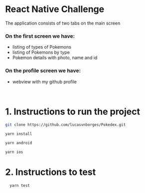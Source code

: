 # React Native Challenge

The application consists of two tabs on the main screen

### On the first screen we have:
- listing of types of Pokemons
- listing of Pokemons by type
- Pokemon details with photo, name and id

### On the profile screen we have:
- webview with my github profile

<br>

# 1. **Instructions to run the project**

  ```bash
  git clone https://github.com/lucasvnborges/Pokedex.git
  ```

   ```bash
   yarn install
   ```

  ```bash
  yarn android
  ````

  ```bash
  yarn ios
  ````

# 2. **Instructions to test**
```bash
  yarn test
```
